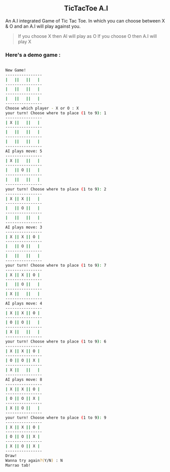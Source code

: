 <h2 align="center">TicTacToe A.I </h2>
<p>An A.I integrated Game of Tic Tac Toe. In which you can choose between X & O and an A.I will play against you.</p>

> If you choose X then AI will play as O
If you choose O then A.I will play X

<h3>Here's a demo game : </h3>


```sh
    
New Game!
----------------
|   ||   ||   |
----------------
|   ||   ||   |
----------------
|   ||   ||   |
----------------
Choose which player - X or O : X
your turn! Choose where to place (1 to 9): 1
----------------
| X ||   ||   |
----------------
|   ||   ||   |
----------------
|   ||   ||   |
----------------
AI plays move: 5
----------------
| X ||   ||   |
----------------
|   || O ||   |
----------------
|   ||   ||   |
----------------
your turn! Choose where to place (1 to 9): 2
----------------
| X || X ||   |
----------------
|   || O ||   |
----------------
|   ||   ||   |
----------------
AI plays move: 3
----------------
| X || X || O |
----------------
|   || O ||   |
----------------
|   ||   ||   |
----------------
your turn! Choose where to place (1 to 9): 7
----------------
| X || X || O |
----------------
|   || O ||   |
----------------
| X ||   ||   |
----------------
AI plays move: 4
----------------
| X || X || O |
----------------
| O || O ||   |
----------------
| X ||   ||   |
----------------
your turn! Choose where to place (1 to 9): 6
----------------
| X || X || O |
----------------
| O || O || X |
----------------
| X ||   ||   |
----------------
AI plays move: 8
----------------
| X || X || O |
----------------
| O || O || X |
----------------
| X || O ||   |
----------------
your turn! Choose where to place (1 to 9): 9
----------------
| X || X || O |
----------------
| O || O || X |
----------------
| X || O || X |
----------------
Draw!
Wanna try again?(Y/N) : N
Marrao tab!


```